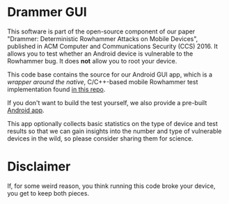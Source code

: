 # Drammer GUI
This software is part of the open-source component of our paper "Drammer: Deterministic
Rowhammer Attacks on Mobile Devices", published in ACM Computer and
Communications Security (CCS) 2016. It allows you to test whether an Android
device is vulnerable to the Rowhammer bug. It does **not** allow you to root
your device.

This code base contains the source for our Android GUI app, which is a *wrapper around the native*, C/C++-based mobile Rowhammer
test implementation found [in this repo](https://github.com/vusec/drammer).

If you don't want to build the test yourself, we also provide a pre-built
[Android app](https://vvdveen.com/drammer/drammer.apk).

This app optionally collects basic statistics on the type of device and test
results so that we can gain insights into the number and type of vulnerable
devices in the wild, so please consider sharing them for science.

# Disclaimer 
If, for some weird reason, you think running this code broke your device, you
get to keep both pieces.

